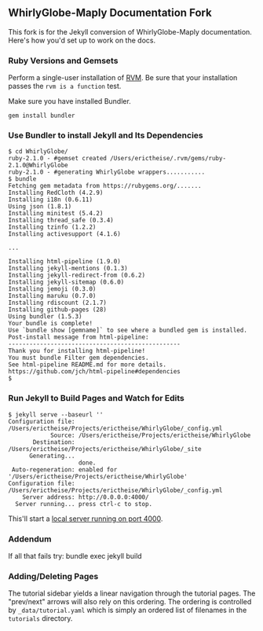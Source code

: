 ## WhirlyGlobe-Maply Documentation Fork

This fork is for the Jekyll conversion of WhirlyGlobe-Maply documentation. Here's how you'd set up to work on the docs.

### Ruby Versions and Gemsets

Perform a single-user installation of [RVM](http://rvm.io/rvm/install). Be sure that your installation passes the ```rvm
is a function``` test.

Make sure you have installed Bundler.

```
gem install bundler
```

### Use Bundler to install Jekyll and Its Dependencies

```
$ cd WhirlyGlobe/
ruby-2.1.0 - #gemset created /Users/erictheise/.rvm/gems/ruby-2.1.0@WhirlyGlobe
ruby-2.1.0 - #generating WhirlyGlobe wrappers...........
$ bundle
Fetching gem metadata from https://rubygems.org/.......
Installing RedCloth (4.2.9)
Installing i18n (0.6.11)
Using json (1.8.1)
Installing minitest (5.4.2)
Installing thread_safe (0.3.4)
Installing tzinfo (1.2.2)
Installing activesupport (4.1.6)

...

Installing html-pipeline (1.9.0)
Installing jekyll-mentions (0.1.3)
Installing jekyll-redirect-from (0.6.2)
Installing jekyll-sitemap (0.6.0)
Installing jemoji (0.3.0)
Installing maruku (0.7.0)
Installing rdiscount (2.1.7)
Installing github-pages (28)
Using bundler (1.5.3)
Your bundle is complete!
Use `bundle show [gemname]` to see where a bundled gem is installed.
Post-install message from html-pipeline:
-------------------------------------------------
Thank you for installing html-pipeline!
You must bundle Filter gem dependencies.
See html-pipeline README.md for more details.
https://github.com/jch/html-pipeline#dependencies
$
```

### Run Jekyll to Build Pages and Watch for Edits

```
$ jekyll serve --baseurl ''
Configuration file: /Users/erictheise/Projects/erictheise/WhirlyGlobe/_config.yml
            Source: /Users/erictheise/Projects/erictheise/WhirlyGlobe
       Destination: /Users/erictheise/Projects/erictheise/WhirlyGlobe/_site
      Generating...
                    done.
 Auto-regeneration: enabled for '/Users/erictheise/Projects/erictheise/WhirlyGlobe'
Configuration file: /Users/erictheise/Projects/erictheise/WhirlyGlobe/_config.yml
    Server address: http://0.0.0.0:4000/
  Server running... press ctrl-c to stop.
```

This'll start a [local server running on port 4000](http://localhost:4000/tutorial/getting_started.html).

### Addendum

If all that fails try:  bundle exec jekyll build

### Adding/Deleting Pages

The tutorial sidebar yields a linear navigation through the tutorial pages. The "prev/next" arrows will also rely on
this ordering. The ordering is controlled by ```_data/tutorial.yaml``` which is simply an ordered list of filenames in
the ```tutorials``` directory.
